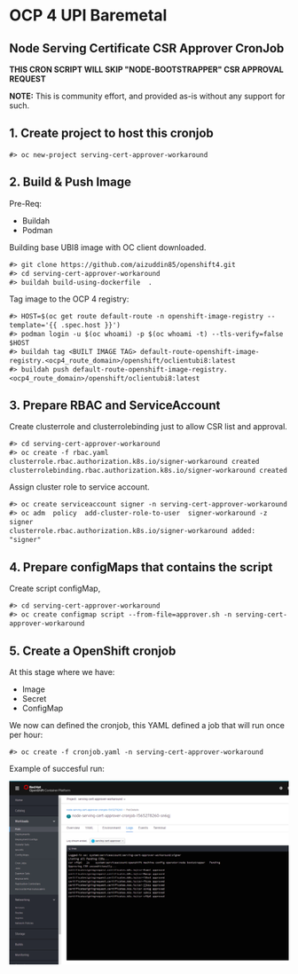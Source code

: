 # OCP 4 UPI Baremetal
## Node Serving Certificate CSR Approver CronJob

**THIS CRON SCRIPT WILL SKIP "NODE-BOOTSTRAPPER" CSR APPROVAL REQUEST**


**NOTE:** This is community effort, and provided as-is without any support for such.

## 1. Create project to host this cronjob
```
#> oc new-project serving-cert-approver-workaround
```

## 2. Build & Push Image

Pre-Req:
* Buildah 
* Podman

Building base UBI8 image with OC client downloaded. 

```
#> git clone https://github.com/aizuddin85/openshift4.git
#> cd serving-cert-approver-workaround
#> buildah build-using-dockerfile  .
```

Tag image to the OCP 4 registry:
```
#> HOST=$(oc get route default-route -n openshift-image-registry --template='{{ .spec.host }}')
#> podman login -u $(oc whoami) -p $(oc whoami -t) --tls-verify=false $HOST 
#> buildah tag <BUILT IMAGE TAG> default-route-openshift-image-registry.<ocp4_route_domain>/openshift/oclientubi8:latest
#> buildah push default-route-openshift-image-registry.<ocp4_route_domain>/openshift/oclientubi8:latest
```
## 3. Prepare RBAC and ServiceAccount

Create clusterrole and clusterrolebinding just to allow CSR list and approval.
```
#> cd serving-cert-approver-workaround
#> oc create -f rbac.yaml
clusterrole.rbac.authorization.k8s.io/signer-workaround created
clusterrolebinding.rbac.authorization.k8s.io/signer-workaround created
```

Assign cluster role to service account.
```
#> oc create serviceaccount signer -n serving-cert-approver-workaround
#> oc adm  policy  add-cluster-role-to-user  signer-workaround -z signer
clusterrole.rbac.authorization.k8s.io/signer-workaround added: "signer"
```

## 4. Prepare configMaps that contains the script


Create script configMap,
```
#> cd serving-cert-approver-workaround
#> oc create configmap script --from-file=approver.sh -n serving-cert-approver-workaround
```

## 5. Create a OpenShift cronjob

At this stage where we have:
* Image
* Secret
* ConfigMap

We now can defined the cronjob, this YAML defined a job that will run once per hour:

```
#> oc create -f cronjob.yaml -n serving-cert-approver-workaround
```

Example of succesful run:

![alt text](https://github.com/aizuddin85/openshift4/blob/master/serving-cert-approver-workaround/Assets/example1.png)

